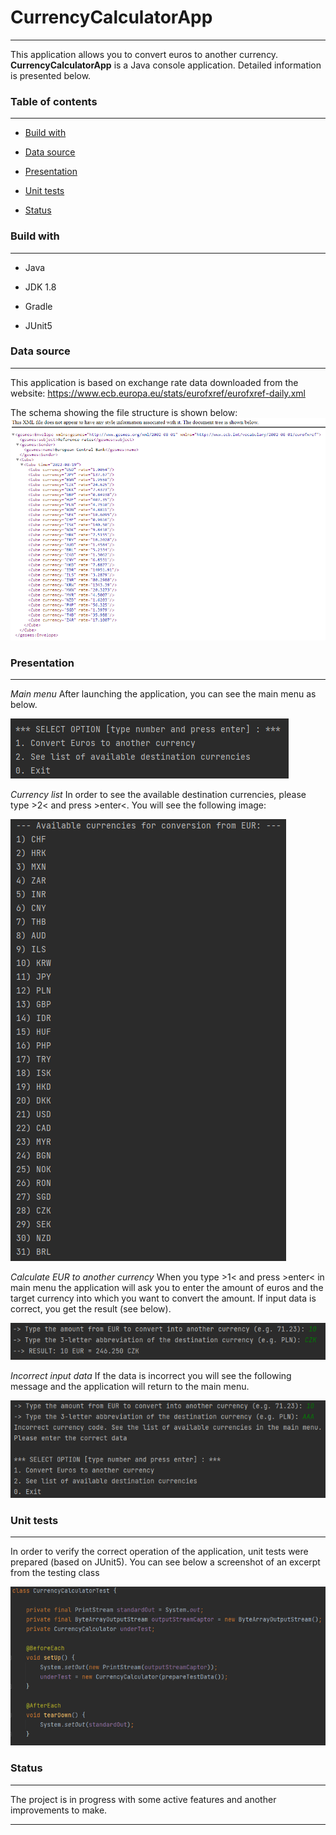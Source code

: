 # CurrencyCalculatorApp
---
This application allows you to convert euros to another currency. __CurrencyCalculatorApp__ is a Java console application.
Detailed information is presented below.
### Table of contents

---

* [Build with](#build-with)

* [Data source](#data-source)

* [Presentation](#presentation)

* [Unit tests](#unit-tests)

* [Status](#status)

### Build with
---
* Java

* JDK 1.8

* Gradle

* JUnit5

### Data source
---
This application is based on exchange rate data downloaded from the website: 
https://www.ecb.europa.eu/stats/eurofxref/eurofxref-daily.xml

The schema showing the file structure is shown below:
![XMLfile](https://github.com/swietlik23/CurrencyCalculatorApp/blob/main/picturesToReadeMe/XMLfile.PNG)

### Presentation
---
_Main menu_ After launching the application, you can see the main menu as below.

![main](https://github.com/swietlik23/CurrencyCalculatorApp/blob/main/picturesToReadeMe/main.PNG)

_Currency list_ In order to see the available destination currencies, please type >2< and press >enter<. You will see the following image:

![currencyList](https://github.com/swietlik23/CurrencyCalculatorApp/blob/main/picturesToReadeMe/currencyList.PNG)

_Calculate EUR to another currency_ When you type >1< and press >enter< in main menu 
the application will ask you to enter the amount of euros and the target currency into which you want to convert the amount.
If input data is correct, you get the result (see below).

![result](https://github.com/swietlik23/CurrencyCalculatorApp/blob/main/picturesToReadeMe/result.PNG)

_Incorrect input data_ If the data is incorrect you will see the following message and the application will return to the main menu.

![incorrectData](https://github.com/swietlik23/CurrencyCalculatorApp/blob/main/picturesToReadeMe/incorrectData.PNG)

### Unit tests
---
In order to verify the correct operation of the application, unit tests were prepared (based on JUnit5).
You can see below a screenshot of an excerpt from the testing class

![unitTest](https://github.com/swietlik23/CurrencyCalculatorApp/blob/main/picturesToReadeMe/unitTest.PNG)

### Status
---
The project is in progress with some active features and another improvements to make.

---
